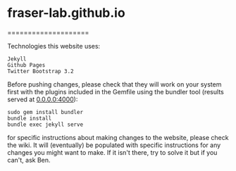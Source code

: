 # fraser-lab.github.io
====================

Technologies this website uses:  

    Jekyll  
    Github Pages  
    Twitter Bootstrap 3.2  

Before pushing changes, please check that they will work on your system first with the plugins included in the Gemfile using the bundler tool (results served at [0.0.0.0:4000](0.0.0.0:4000)):

    sudo gem install bundler
    bundle install
    bundle exec jekyll serve
    
for specific instructions about making changes to the website, please check the wiki. It will (eventually) be populated with specific instructions for any changes you might want to make. If it isn't there, try to solve it but if you can't, ask Ben.
